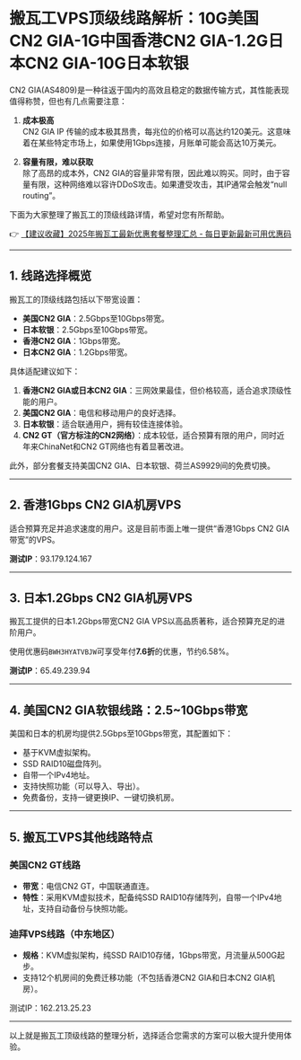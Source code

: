 # 搬瓦工VPS顶级线路解析：10G美国CN2 GIA-1G中国香港CN2 GIA-1.2G日本CN2 GIA-10G日本软银

CN2 GIA(AS4809)是一种往返于国内的高效且稳定的数据传输方式，其性能表现值得称赞，但也有几点需要注意：

1. **成本极高**  
   CN2 GIA IP 传输的成本极其昂贵，每兆位的价格可以高达约120美元。这意味着在某些特定市场上，如果使用1Gbps连接，月账单可能会高达10万美元。

2. **容量有限，难以获取**  
   除了高昂的成本外，CN2 GIA的容量非常有限，因此难以购买。同时，由于容量有限，这种网络难以容许DDoS攻击。如果遭受攻击，其IP通常会触发“null routing”。

下面为大家整理了搬瓦工的顶级线路详情，希望对您有所帮助。  

👉 [【建议收藏】2025年搬瓦工最新优惠套餐整理汇总 - 每日更新最新可用优惠码](https://bit.ly/banwagon)

---

## 1. 线路选择概览

搬瓦工的顶级线路包括以下带宽设置：  
- **美国CN2 GIA**：2.5Gbps至10Gbps带宽。  
- **日本软银**：2.5Gbps至10Gbps带宽。  
- **香港CN2 GIA**：1Gbps带宽。  
- **日本CN2 GIA**：1.2Gbps带宽。  

具体适配建议如下：  
1. **香港CN2 GIA或日本CN2 GIA**：三网效果最佳，但价格较高，适合追求顶级性能的用户。  
2. **美国CN2 GIA**：电信和移动用户的良好选择。  
3. **日本软银**：适合联通用户，拥有较佳连接体验。  
4. **CN2 GT（官方标注的CN2网络）**：成本较低，适合预算有限的用户，同时近年来ChinaNet和CN2 GT网络也有着显著改进。  

此外，部分套餐支持美国CN2 GIA、日本软银、荷兰AS9929间的免费切换。

---

## 2. 香港1Gbps CN2 GIA机房VPS

适合预算充足并追求速度的用户。这是目前市面上唯一提供“香港1Gbps CN2 GIA带宽”的VPS。  

**测试IP**：93.179.124.167

---

## 3. 日本1.2Gbps CN2 GIA机房VPS

搬瓦工提供的日本1.2Gbps带宽CN2 GIA VPS以高品质著称，适合预算充足的进阶用户。  

使用优惠码`BWH3HYATVBJW`可享受年付**7.6折**的优惠，节约6.58%。  

**测试IP**：65.49.239.94

---

## 4. 美国CN2 GIA软银线路：2.5~10Gbps带宽

美国和日本的机房均提供2.5Gbps至10Gbps带宽，其配置如下：  
- 基于KVM虚拟架构。  
- SSD RAID10磁盘阵列。  
- 自带一个IPv4地址。  
- 支持快照功能（可以导入、导出）。  
- 免费备份，支持一键更换IP、一键切换机房。  

---

## 5. 搬瓦工VPS其他线路特点

### 美国CN2 GT线路  
- **带宽**：电信CN2 GT，中国联通直连。  
- **特性**：采用KVM虚拟技术，配备纯SSD RAID10存储阵列，自带一个IPv4地址，支持自动备份与快照功能。  

### 迪拜VPS线路（中东地区）  
- **规格**：KVM虚拟架构，纯SSD RAID10存储，1Gbps带宽，月流量从500G起步。  
- 支持12个机房间的免费迁移功能（不包括香港CN2 GIA和日本CN2 GIA机房）。  

测试IP：162.213.25.23  

---

以上就是搬瓦工顶级线路的整理分析，选择适合您需求的方案可以极大提升使用体验。